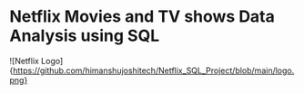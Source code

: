 # Netflix Movies and TV shows Data Analysis using SQL
![Netflix Logo]{https://github.com/himanshujoshitech/Netflix_SQL_Project/blob/main/logo.png}
